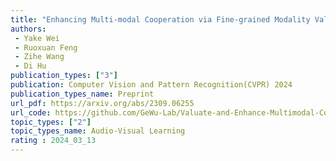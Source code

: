 ```yaml
---  
title: "Enhancing Multi-modal Cooperation via Fine-grained Modality Valuation"  
authors:  
 - Yake Wei
 - Ruoxuan Feng
 - Zihe Wang
 - Di Hu
publication_types: ["3"]  
publication: Computer Vision and Pattern Recognition(CVPR) 2024
publication_types_name: Preprint
url_pdf: https://arxiv.org/abs/2309.06255
url_code: https://github.com/GeWu-Lab/Valuate-and-Enhance-Multimodal-Cooperation
topic_types: ["2"]
topic_types_name: Audio-Visual Learning
rating : 2024_03_13
---  
```

